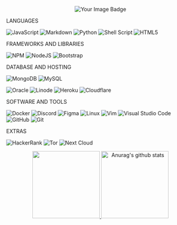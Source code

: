 <p align="center">
<!-- <a href="https://discordapp.com/users/780882185896591360">
    <img alt="bot" src="[https://cdn.discordapp.com/attachments/718452489342550037/1051838923120320512/Screenshot_from_2022-12-12_13-31-37.png](https://media.discordapp.net/attachments/878668977990144060/1053727117885575280/c297fa0ca3103810c1fed9dde545bc79.webp?ex=6706beda&is=67056d5a&hm=972a5e6127ed4671721a6beefc171678bb51205253592f69cb17ac608f8241f9&=&format=webp&width=548&height=548)"></a>-->
	 <!--<img src="https://tryhackme-badges.s3.amazonaws.com/ld.png" alt="TryHackMe">-->
	 <img src="https://tryhackme-badges.s3.amazonaws.com/4ld0.png" alt="Your Image Badge" >
</p>
<p>
LANGUAGES

 ![JavaScript](https://img.shields.io/badge/javascript-%23323330.svg?style=for-the-badge&logo=javascript&logoColor=%23F7DF1E)
 ![Markdown](https://img.shields.io/badge/markdown-%23000000.svg?style=for-the-badge&logo=markdown&logoColor=white)
 ![Python](https://img.shields.io/badge/python-3670A0?style=for-the-badge&logo=python&logoColor=ffdd54)
 ![Shell Script](https://img.shields.io/badge/shell_script-%23121011.svg?style=for-the-badge&logo=gnu-bash&logoColor=white)
 ![HTML5](https://img.shields.io/badge/html5-%23E34F26.svg?style=for-the-badge&logo=html5&logoColor=white)
</p>



<p>
FRAMEWORKS AND LIBRARIES
	
![NPM](https://img.shields.io/badge/NPM-%23000000.svg?style=for-the-badge&logo=npm&logoColor=white)
![NodeJS](https://img.shields.io/badge/node.js-6DA55F?style=for-the-badge&logo=node.js&logoColor=white)
![Bootstrap](https://img.shields.io/badge/bootstrap-%23563D7C.svg?style=for-the-badge&logo=bootstrap&logoColor=white)
</p>

<p>
DATABASE AND HOSTING

![MongoDB](https://img.shields.io/badge/MongoDB-%234ea94b.svg?style=for-the-badge&logo=mongodb&logoColor=white)
![MySQL](https://img.shields.io/badge/mysql-%2300f.svg?style=for-the-badge&logo=mysql&logoColor=white)

![Oracle](https://img.shields.io/badge/Oracle-F80000?style=for-the-badge&logo=oracle&logoColor=white)
![Linode](https://img.shields.io/badge/linode-00A95C?style=for-the-badge&logo=linode&logoColor=white)
![Heroku](https://img.shields.io/badge/heroku-%23430098.svg?style=for-the-badge&logo=heroku&logoColor=white)
![Cloudflare](https://img.shields.io/badge/Cloudflare-F38020?style=for-the-badge&logo=Cloudflare&logoColor=white)

</p>
<p>
SOFTWARE AND TOOLS
	
![Docker](https://img.shields.io/badge/docker-%230db7ed.svg?style=for-the-badge&logo=docker&logoColor=white)
![Discord](https://img.shields.io/badge/%3CServer%3E-%237289DA.svg?style=for-the-badge&logo=discord&logoColor=white)
![Figma](https://img.shields.io/badge/figma-%23F24E1E.svg?style=for-the-badge&logo=figma&logoColor=white)
![Linux](https://img.shields.io/badge/Linux-FCC624?style=for-the-badge&logo=linux&logoColor=black)
![Vim](https://img.shields.io/badge/VIM-%2311AB00.svg?style=for-the-badge&logo=vim&logoColor=white)
![Visual Studio Code](https://img.shields.io/badge/Visual%20Studio%20Code-0078d7.svg?style=for-the-badge&logo=visual-studio-code&logoColor=white)
![GitHub](https://img.shields.io/badge/github-%23121011.svg?style=for-the-badge&logo=github&logoColor=white)
![Git](https://img.shields.io/badge/git-%23F05033.svg?style=for-the-badge&logo=git&logoColor=white)
</p>

<p>
EXTRAS

![HackerRank](https://img.shields.io/badge/-Hackerrank-2EC866?style=for-the-badge&logo=HackerRank&logoColor=white)
![Tor](https://img.shields.io/badge/Tor-7D4698?style=for-the-badge&logo=Tor-Browser&logoColor=white)
![Next Cloud](https://img.shields.io/badge/Next%20Cloud-0B94DE?style=for-the-badge&logo=nextcloud&logoColor=white)

</p>

<p align="center">
<a href="https://github.com/miatoszs">
    <img height="180em" src="https://github-readme-stats-eight-theta.vercel.app/api/top-langs/?username=miatoszs&theme=onedark&layout=compact"/>
<a href="https://github.com/miatoszs">
	<img height="180em"  src="https://github-readme-stats.vercel.app/api?username=miatoszs&show_icons=true&include_all_commits=true&theme=onedark&layout=compact" alt="Anurag's github stats" /></a>
    
</a>
</p>
</a>
</p>
